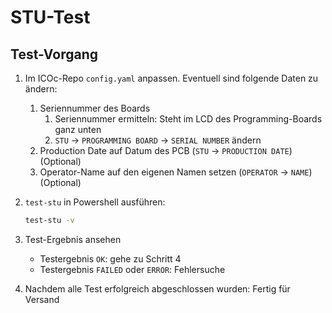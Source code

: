# STU-Test

## Test-Vorgang

1. Im ICOc-Repo `config.yaml` anpassen. Eventuell sind folgende Daten zu ändern:

   1. Seriennummer des Boards
      1. Seriennummer ermitteln: Steht im LCD des Programming-Boards ganz unten
      2. `STU` → `PROGRAMMING BOARD` → `SERIAL NUMBER` ändern
   2. Production Date auf Datum des PCB (`STU` → `PRODUCTION DATE`) (Optional)
   3. Operator-Name auf den eigenen Namen setzen (`OPERATOR` → `NAME`) (Optional)

2. `test-stu` in Powershell ausführen:

   ```sh
   test-stu -v
   ```

3. Test-Ergebnis ansehen

   - Testergebnis `OK`: gehe zu Schritt 4
   - Testergebnis `FAILED` oder `ERROR`: Fehlersuche

4. Nachdem alle Test erfolgreich abgeschlossen wurden: Fertig für Versand
